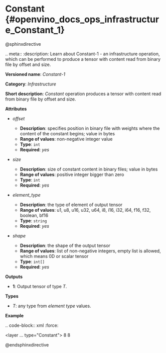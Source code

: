 # Constant {#openvino_docs_ops_infrastructure_Constant_1}

@sphinxdirective

.. meta::
  :description: Learn about Constant-1 - an infrastructure operation, which 
                can be performed to produce a tensor with content read from 
                binary file by offset and size.

**Versioned name**: *Constant-1*

**Category**: *Infrastructure*

**Short description**: *Constant* operation produces a tensor with content read from binary file by offset and size.

**Attributes**

* *offset*

  * **Description**: specifies position in binary file with weights where the content of the constant begins; value in bytes
  * **Range of values**: non-negative integer value
  * **Type**: ``int``
  * **Required**: *yes*

* *size*

  * **Description**: size of constant content in binary files; value in bytes
  * **Range of values**: positive integer bigger than zero
  * **Type**: ``int``
  * **Required**: *yes*

* *element_type*

  * **Description**: the type of element of output tensor
  * **Range of values**: u1, u8, u16, u32, u64, i8, i16, i32, i64, f16, f32, boolean, bf16
  * **Type**: ``string``
  * **Required**: *yes*

* *shape*

  * **Description**: the shape of the output tensor
  * **Range of values**: list of non-negative integers, empty list is allowed, which means 0D or scalar tensor
  * **Type**: ``int[]``
  * **Required**: *yes*


**Outputs**

* **1**: Output tensor of type *T*.

**Types**

* *T*: any type from *element type* values.

**Example**

.. code-block:: xml
   :force:
   
   <layer ... type="Constant">
       <data offset="1000" size="256" element_type="f32" shape="8,8"/>
       <output>
           <port id="1">
               <dim>8</dim>
               <dim>8</dim>
           </port>
       </output>
   </layer>

@endsphinxdirective

